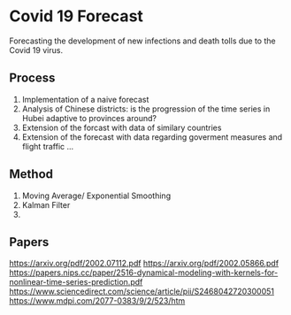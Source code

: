 
# Covid 19 Forecast
Forecasting the development of new infections and death tolls due to the Covid 19 virus.

## Process
1. Implementation of a naive forecast
2. Analysis of Chinese districts: is the progression of the time series in Hubei adaptive to provinces around?
3. Extension of the forcast with data of similary countries
4. Extension of the forecast with data regarding goverment measures and flight traffic ...

## Method
1. Moving Average/ Exponential Smoothing
2. Kalman Filter
3.

## Papers
https://arxiv.org/pdf/2002.07112.pdf
https://arxiv.org/pdf/2002.05866.pdf
https://papers.nips.cc/paper/2516-dynamical-modeling-with-kernels-for-nonlinear-time-series-prediction.pdf
https://www.sciencedirect.com/science/article/pii/S2468042720300051
https://www.mdpi.com/2077-0383/9/2/523/htm
